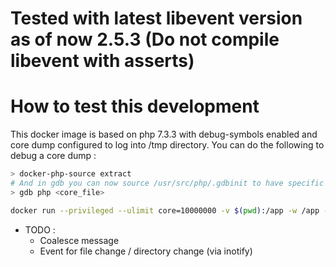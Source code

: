 # Tested with latest libevent version as of now 2.5.3 (Do not compile libevent with asserts)
# How to test this development

This docker image is based on php 7.3.3 with debug-symbols enabled and core dump configured to log into /tmp directory. 
You can do the following to debug a core dump :

```bash
> docker-php-source extract
# And in gdb you can now source /usr/src/php/.gdbinit to have specific debug command for php binary
> gdb php <core_file>
````

```bash
docker run --privileged --ulimit core=10000000 -v $(pwd):/app -w /app -ti itengo/xilon:php7.3.3-fpm-debug bash
```

- TODO :
    * Coalesce message
    * Event for file change / directory change (via inotify)
